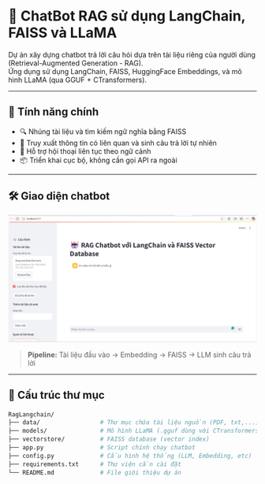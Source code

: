# 🤖 ChatBot RAG sử dụng LangChain, FAISS và LLaMA

Dự án xây dựng chatbot trả lời câu hỏi dựa trên tài liệu riêng của người dùng (Retrieval-Augmented Generation - RAG).  
Ứng dụng sử dụng LangChain, FAISS, HuggingFace Embeddings, và mô hình LLaMA (qua GGUF + CTransformers).

---

## 🚀 Tính năng chính

- 🔍 Nhúng tài liệu và tìm kiếm ngữ nghĩa bằng FAISS
- 🧠 Truy xuất thông tin có liên quan và sinh câu trả lời tự nhiên
- 💬 Hỗ trợ hội thoại liên tục theo ngữ cảnh
- 📦 Triển khai cục bộ, không cần gọi API ra ngoài

---

## 🛠️ Giao diện chatbot

![RAG Architecture](image/RagChatbot.png)

> **Pipeline:** Tài liệu đầu vào → Embedding → FAISS → LLM sinh câu trả lời

---

## 📂 Cấu trúc thư mục

```bash
RagLangchain/
├── data/                 # Thư mục chứa tài liệu nguồn (PDF, txt,...)
├── models/               # Mô hình LLaMA (.gguf dùng với CTransformers)
├── vectorstore/          # FAISS database (vector index)
├── app.py                # Script chính chạy chatbot
├── config.py             # Cấu hình hệ thống (LLM, Embedding, etc)
├── requirements.txt      # Thư viện cần cài đặt
└── README.md             # File giới thiệu dự án

